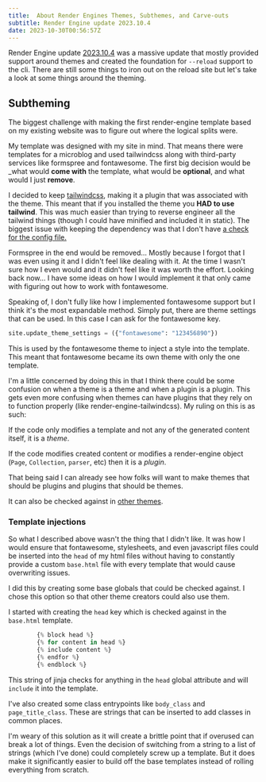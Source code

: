 ```yaml
---
title:  About Render Engines Themes, Subthemes, and Carve-outs
subtitle: Render Engine update 2023.10.4
date: 2023-10-30T00:56:57Z
---
```


Render Engine update [2023.10.4](https://github.com/render-engine/render-engine/releases/tag/2023.10.4) was a massive update that mostly provided support around themes and created the foundation for `--reload` support to the cli. There are still some things to iron out on the reload site but let's take a look at some things around the theming.

## Subtheming

The biggest challenge with making the first render-engine template based on my existing website was to figure out where the logical splits were.

My template was designed with my site in mind. That means there were templates for a microblog and used tailwindcss along with third-party services like formspree and fontawesome. The first big decision would be _what would **come with** the template, what would be **optional**, and what would I just **remove**.

I decided to keep [tailwindcss](https://github.com/kjaymiller/render-engine-tailwindcss), making it a plugin that was associated with the theme. This meant that if you installed the theme you **HAD to use tailwind**. This was much easier than trying to reverse engineer all the tailwind things (though I could have minified and included it in static). The biggest issue with keeping the dependency was that I don't have [a check for the config file.](https://github.com/kjaymiller/render-engine-tailwindcss/issues/4)

Formspree in the end would be removed... Mostly because I forgot that I was even using it and I didn't feel like dealing with it. At the time I wasn't sure how I even would and it didn't feel like it was worth the effort. Looking back now... I have some ideas on how I would implement it that only came with figuring out how to work with fontawesome.

Speaking of, I don't fully like how I implemented fontawesome support but I think it's the most expandable method. Simply put, there are theme settings that can be used. In this case I can ask for the fontawesome key.

```python
site.update_theme_settings = ({"fontawesome": "123456890"})
```

This is used by the fontawesome theme to inject a style into the template. This meant that fontawesome became its own theme with only the one template. 

I'm a little concerned by doing this in that I think there could be some confusion on when a theme is a theme and when a plugin is a plugin. This gets even more confusing when themes can have plugins that they rely on to function properly (like render-engine-tailwindcss). My ruling on this is as such:

If the code only modifies a template and not any of the generated content itself, it is a _theme_.

If the code modifies created content or modifies a render-engine object (`Page`, `Collection`, `parser`, etc) then it is a _plugin_.

That being said I can already see how folks will want to make themes that should be plugins and plugins that should be themes.

It can also be checked against in [other themes](https://github.com/kjaymiller/render_engine_theme_kjaymiller/blob/main/src/render_engine_theme_kjaymiller/templates/components/social-cards.html). 

### Template injections

So what I described above wasn't the thing that I didn't like. It was how I would ensure that fontawesome, stylesheets, and even javascript files could be inserted into the `head` of my html files without having to constantly provide a custom `base.html` file with every template that would cause overwriting issues.

I did this by creating some base globals that could be checked against. I chose this option so that other theme creators could also use them.

I started with creating the `head` key which is checked against in the  `base.html` template.

```python
        {% block head %}
        {% for content in head %}
        {% include content %}
        {% endfor %}
        {% endblock %}
```

This string of jinja checks for anything in the `head` global attribute and will `include` it into the template. 

I've also created some class entrypoints like `body_class` and `page_title_class`. These are strings that can be inserted to add classes in common places.

I'm weary of this solution as it will create a brittle point that if overused can break a lot of things. Even the decision of switching from a string to a list of strings (which I've done) could completely screw up a template. But it does make it significantly easier to build off the base templates instead of rolling everything from scratch.


